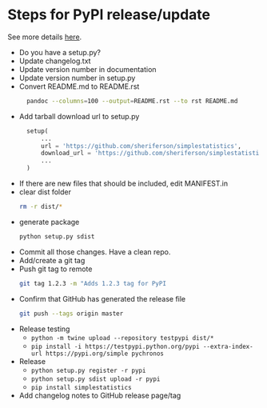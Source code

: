 # Steps for PyPI release/update

See more details [here].

- Do you have a setup.py?
- Update changelog.txt
- Update version number in documentation
- Update version number in setup.py
- Convert README.md to README.rst
  ```bash
    pandoc --columns=100 --output=README.rst --to rst README.md
  ```
- Add tarball download url to setup.py
  ```python
    setup(
        ...
        url = 'https://github.com/sheriferson/simplestatistics',
        download_url = 'https://github.com/sheriferson/simplestatistics/tarball/0.2.5',
        ...
    )
    ```
- If there are new files that should be included, edit MANIFEST.in
- clear dist folder
  ```bash
  rm -r dist/*
  ```
- generate package
  ```bash
  python setup.py sdist
  ```
- Commit all those changes. Have a clean repo.
- Add/create a git tag
- Push git tag to remote
  ```bash
  git tag 1.2.3 -m "Adds 1.2.3 tag for PyPI
  ```
- Confirm that GitHub has generated the release file
  ```bash
  git push --tags origin master
  ```
- Release testing
    * `python -m twine upload --repository testpypi dist/*`
    * `pip install -i https://testpypi.python.org/pypi --extra-index-url https://pypi.org/simple pychronos`
- Release
    - `python setup.py register -r pypi`
    - `python setup.py sdist upload -r pypi`
    - `pip install simplestatistics`
- Add changelog notes to GitHub release page/tag

[here]: http://sherifsoliman.com/2016/09/30/Python-package-with-GitHub-PyPI/